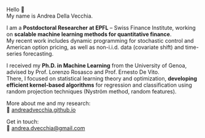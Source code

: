 Hello 👋  
My name is Andrea Della Vecchia.

I am a **Postdoctoral Researcher at EPFL** – Swiss Finance Institute, working on **scalable machine learning methods for quantitative finance**.  
My recent work includes dynamic programming for stochastic control and American option pricing, as well as non-i.i.d. data (covariate shift) and time-series forecasting.

I received my **Ph.D. in Machine Learning** from the University of Genoa, advised by Prof. Lorenzo Rosasco and Prof. Ernesto De Vito.  
There, I focused on statistical learning theory and optimization, **developing efficient kernel-based algorithms** for regression and classification using random projection techniques (Nyström method, random features).

More about me and my research:  
🔗 [andreadvecchia.github.io](https://andreadvecchia.github.io)

Get in touch:  
📧 andrea.dvecchia@gmail.com
